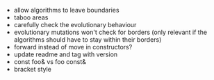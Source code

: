 - allow algorithms to leave boundaries  
- taboo areas  
- carefully check the evolutionary behaviour  
- evolutionary mutations won't check for borders (only relevant if the algorithms should have to stay within their borders)  
- forward instead of move in constructors?
- update readme and tag with version
- const foo&  vs foo const&
- bracket style
